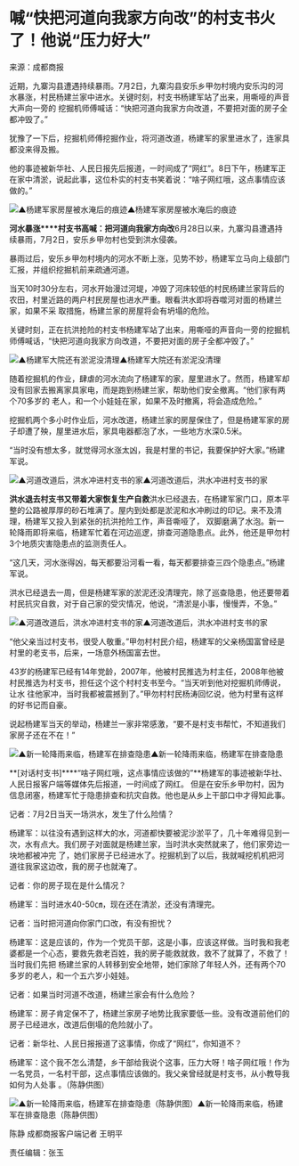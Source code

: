 # 喊“快把河道向我家方向改”的村支书火了！他说“压力好大”

来源：成都商报

近期，九寨沟县遭遇持续暴雨。7月2日，九寨沟县安乐乡甲勿村境内安乐沟的河水暴涨，村民杨建兰家中进水。关键时刻，村支书杨建军站了出来，用嘶哑的声音大声向一旁的
挖掘机师傅喊话：“快把河道向我家方向改道，不要把对面的房子全都冲毁了。”

犹豫了一下后，挖掘机师傅挖掘作业，将河道改道，杨建军的家里进水了，连家具都没来得及搬。

他的事迹被新华社、人民日报先后报道，一时间成了“网红”。8日下午，杨建军正在家中清淤，说起此事，这位朴实的村支书笑着说：“啥子网红哦，这点事情应该做的。”

![▲杨建军家房屋被水淹后的痕迹](http://n.sinaimg.cn/news/crawl/116/w550h366/20180708/jWN9-hezpzwt6695029.jpg)▲杨建军家房屋被水淹后的痕迹

**河水暴涨****村支书高喊：把河道向我家方向改**6月28日以来，九寨沟县遭遇持续暴雨，7月2日，安乐乡甲勿村也受到洪水侵袭。

暴雨过后，安乐乡甲勿村境内的河水不断上涨，见势不妙，杨建军立马向上级部门汇报，并组织挖掘机前来疏通河道。

当天10时30分左右，河水开始漫过河堤，冲毁了河床较低的村民杨建兰家背后的农田，村里近路的两户村民房屋也进水严重。眼看洪水即将吞噬河对面的杨建兰家，如果不采
取措施，杨建兰家的房屋将会有坍塌的危险。

关键时刻，正在抗洪抢险的村支书杨建军站了出来，用嘶哑的声音向一旁的挖掘机师傅喊话，“快把河道向我家方向改道，不要把对面的房子全都冲毁了。”

![▲杨建军大院还有淤泥没清理](http://n.sinaimg.cn/news/crawl/162/w550h412/20180708/kgIx-hezpzwt6695050.jpg)▲杨建军大院还有淤泥没清理

随着挖掘机的作业，肆虐的河水流向了杨建军的家，屋里进水了。然而，杨建军却没有回家去搬离家具家电，而是跑到杨建兰家，帮助他们安全撤离。“他们家有两个70多岁的
老人，和一个小娃娃在家，如果不及时撤离，将会造成危险。”

挖掘机两个多小时作业后，河水改道，杨建兰家的房屋保住了，但是杨建军家的房子却遭了殃，屋里进水后，家具电器都泡了水，一些地方水深0.5米。

“当时没有想太多，就觉得河水涨太凶，我是村里的书记，我要保护好大家。”杨建军说。

![▲河道改道后，洪水冲进村支书的家](http://n.sinaimg.cn/news/crawl/162/w550h412/20180708/OUsC-hezpzwt6695068.jpg)▲河道改道后，洪水冲进村支书的家

**洪水退去村支书又带着大家恢复生产自救**洪水已经退去，在杨建军家门口，原本平整的公路被厚厚的砂石堆满了。屋内到处都是淤泥和水冲刷过的印记。来不及清理，杨建军又投入到紧张的抗洪抢险工作，声音嘶哑了，
双脚磨满了水泡。新一轮降雨即将来临，杨建军忙着在河边巡逻，排查河道隐患点。此外，他还是甲勿村3个地质灾害隐患点的监测责任人。

“这几天，河水涨得凶，每天都要沿河看一看，每天都要排查三四个隐患点。”杨建军说。

洪水已经退去一周，但是杨建军家的淤泥还没清理完，除了巡查隐患，他还要带着村民抗灾自救，对于自己家的受灾情况，他说，“清淤是小事，慢慢弄，不急。”

![▲河道改道后，洪水冲进村支书的家](http://n.sinaimg.cn/news/crawl/162/w550h412/20180708/NSIF-hezpzwt6695141.jpg)▲河道改道后，洪水冲进村支书的家

“他父亲当过村支书，很受人敬重。”甲勿村村民介绍，杨建军的父亲杨国富曾经是村里的老支书，后来，一场意外杨国富去世。

43岁的杨建军已经有14年党龄，2007年，他被村民推选为村主任，2008年他被村民推选为村支书，担任这个这个村村支书至今。“当天听到他对挖掘机师傅说，让水
往他家冲，当时我都被震撼到了。”甲勿村村民杨涛回忆说，他为村里有这样的好书记而自豪。

说起杨建军当天的举动，杨建兰一家非常感激，“要不是村支书帮忙，不知道我们家房子还在不在！”

![▲新一轮降雨来临，杨建军在排查隐患](http://n.sinaimg.cn/news/crawl/162/w550h412/20180708/ZGJp-hezpzwt6695151.jpg)▲新一轮降雨来临，杨建军在排查隐患

**[对话村支书]****“啥子网红哦，这点事情应该做的”**杨建军的事迹被新华社、人民日报客户端等媒体先后报道，一时间成了网红。
但是在安乐乡甲勿村，因为信息闭塞，杨建军忙于隐患排查和抗灾自救。他也是从乡上干部口中才得知此事。

记者：7月2日当天一场洪水，发生了什么险情？

杨建军：以往没有遇到这样大的水，河道都快要被泥沙淤平了，几十年难得见到一次，水有点大。我们房子对面就是杨建兰家，当时洪水突然就来了，他们家旁边一块地都被冲完
了，她们家房子已经进水了。挖掘机到了以后，我就喊挖机机把河道往我家这边改，我的房子也就淹了。

记者：你的房子现在是什么情况？

杨建军：当时进水40-50㎝，现在还在清淤，还没有清理完。

记者：当时把河道向你家门口改，有没有担忧？

杨建军：这是应该的，作为一个党员干部，这是小事，应该这样做。当时我和我老婆都是一个心态，要救先救老百姓，我的房子能救就救，救不了就算了，不救了！当时我们先把
杨建兰家的人转移到安全地带，她们家除了年轻人外，还有两个70多岁的老人，和一个五六岁小娃娃。

记者：如果当时河道不改道，杨建兰家会有什么危险？

杨建军：房子肯定保不了，杨建兰家房子地势比我家要低一些。没有改道前他们的房子已经进水，改道后倒塌的危险就小了。

记者：新华社、人民日报报道了这事情，你成了“网红”，你知道不？

杨建军：这个我不怎么清楚，乡干部给我说个这事，压力大呀！啥子网红哦！作为一名党员，一名村干部，这点事情应该做的。我父亲曾经就是村支书，从小教导我如何为人处事
。（陈静供图）

![▲新一轮降雨来临，杨建军在排查隐患（陈静供图）](http://n.sinaimg.cn/news/crawl/162/w550h412/20180708/pLrN-hezpzwt6695162.jpg)▲新一轮降雨来临，杨建军在排查隐患（陈静供图）

陈静 成都商报客户端记者 王明平

责任编辑：张玉


